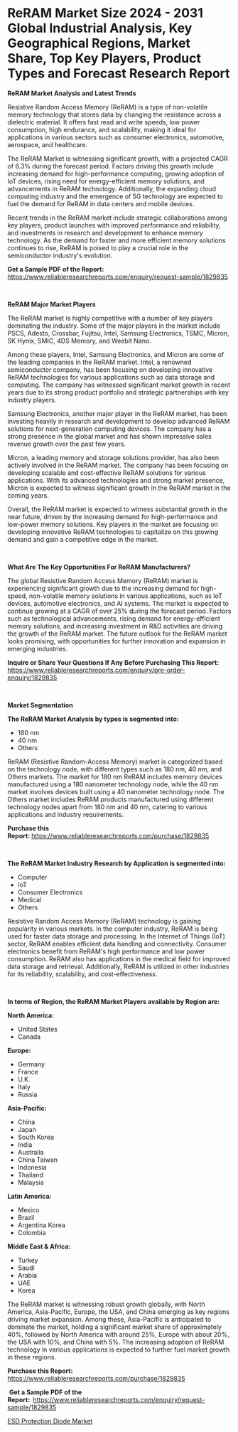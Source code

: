 <p><h1>ReRAM Market Size 2024 - 2031 Global Industrial Analysis, Key Geographical Regions, Market Share, Top Key Players, Product Types and Forecast Research Report</h1></p><p><strong>ReRAM Market Analysis and Latest Trends</strong></p>
<p><p>Resistive Random Access Memory (ReRAM) is a type of non-volatile memory technology that stores data by changing the resistance across a dielectric material. It offers fast read and write speeds, low power consumption, high endurance, and scalability, making it ideal for applications in various sectors such as consumer electronics, automotive, aerospace, and healthcare.</p><p>The ReRAM Market is witnessing significant growth, with a projected CAGR of 6.3% during the forecast period. Factors driving this growth include increasing demand for high-performance computing, growing adoption of IoT devices, rising need for energy-efficient memory solutions, and advancements in ReRAM technology. Additionally, the expanding cloud computing industry and the emergence of 5G technology are expected to fuel the demand for ReRAM in data centers and mobile devices.</p><p>Recent trends in the ReRAM market include strategic collaborations among key players, product launches with improved performance and reliability, and investments in research and development to enhance memory technology. As the demand for faster and more efficient memory solutions continues to rise, ReRAM is poised to play a crucial role in the semiconductor industry's evolution.</p></p>
<p><strong>Get a Sample PDF of the Report:&nbsp;</strong> <a href="https://www.reliableresearchreports.com/enquiry/request-sample/1829835">https://www.reliableresearchreports.com/enquiry/request-sample/1829835</a></p>
<p>&nbsp;</p>
<p><strong>ReRAM Major Market Players</strong></p>
<p><p>The ReRAM market is highly competitive with a number of key players dominating the industry. Some of the major players in the market include PSCS, Adesto, Crossbar, Fujitsu, Intel, Samsung Electronics, TSMC, Micron, SK Hynix, SMIC, 4DS Memory, and Weebit Nano.</p><p>Among these players, Intel, Samsung Electronics, and Micron are some of the leading companies in the ReRAM market. Intel, a renowned semiconductor company, has been focusing on developing innovative ReRAM technologies for various applications such as data storage and computing. The company has witnessed significant market growth in recent years due to its strong product portfolio and strategic partnerships with key industry players.</p><p>Samsung Electronics, another major player in the ReRAM market, has been investing heavily in research and development to develop advanced ReRAM solutions for next-generation computing devices. The company has a strong presence in the global market and has shown impressive sales revenue growth over the past few years.</p><p>Micron, a leading memory and storage solutions provider, has also been actively involved in the ReRAM market. The company has been focusing on developing scalable and cost-effective ReRAM solutions for various applications. With its advanced technologies and strong market presence, Micron is expected to witness significant growth in the ReRAM market in the coming years.</p><p>Overall, the ReRAM market is expected to witness substantial growth in the near future, driven by the increasing demand for high-performance and low-power memory solutions. Key players in the market are focusing on developing innovative ReRAM technologies to capitalize on this growing demand and gain a competitive edge in the market.</p></p>
<p>&nbsp;</p>
<p><strong>What Are The Key Opportunities For ReRAM Manufacturers?</strong></p>
<p><p>The global Resistive Random Access Memory (ReRAM) market is experiencing significant growth due to the increasing demand for high-speed, non-volatile memory solutions in various applications, such as IoT devices, automotive electronics, and AI systems. The market is expected to continue growing at a CAGR of over 25% during the forecast period. Factors such as technological advancements, rising demand for energy-efficient memory solutions, and increasing investment in R&D activities are driving the growth of the ReRAM market. The future outlook for the ReRAM market looks promising, with opportunities for further innovation and expansion in emerging industries.</p></p>
<p><strong>Inquire or Share Your Questions If Any Before Purchasing This Report:</strong> <a href="https://www.reliableresearchreports.com/enquiry/pre-order-enquiry/1829835">https://www.reliableresearchreports.com/enquiry/pre-order-enquiry/1829835</a></p>
<p>&nbsp;</p>
<p><strong>Market Segmentation</strong></p>
<p><strong>The ReRAM Market Analysis by types is segmented into:</strong></p>
<p><ul><li>180 nm</li><li>40 nm</li><li>Others</li></ul></p>
<p><p>ReRAM (Resistive Random-Access Memory) market is categorized based on the technology node, with different types such as 180 nm, 40 nm, and Others markets. The market for 180 nm ReRAM includes memory devices manufactured using a 180 nanometer technology node, while the 40 nm market involves devices built using a 40 nanometer technology node. The Others market includes ReRAM products manufactured using different technology nodes apart from 180 nm and 40 nm, catering to various applications and industry requirements.</p></p>
<p><strong>Purchase this Report:&nbsp;</strong><a href="https://www.reliableresearchreports.com/purchase/1829835">https://www.reliableresearchreports.com/purchase/1829835</a></p>
<p>&nbsp;</p>
<p><strong>The ReRAM Market Industry Research by Application is segmented into:</strong></p>
<p><ul><li>Computer</li><li>IoT</li><li>Consumer Electronics</li><li>Medical</li><li>Others</li></ul></p>
<p><p>Resistive Random Access Memory (ReRAM) technology is gaining popularity in various markets. In the computer industry, ReRAM is being used for faster data storage and processing. In the Internet of Things (IoT) sector, ReRAM enables efficient data handling and connectivity. Consumer electronics benefit from ReRAM's high performance and low power consumption. ReRAM also has applications in the medical field for improved data storage and retrieval. Additionally, ReRAM is utilized in other industries for its reliability, scalability, and cost-effectiveness.</p></p>
<p>&nbsp;</p>
<p><strong>In terms of Region, the ReRAM Market Players available by Region are:</strong></p>
<p>
    <p> <strong> North America: </strong>
        <ul>
            <li>United States</li>
            <li>Canada</li>
        </ul>
        </p> 
    <p> <strong> Europe: </strong>
        <ul>
            <li>Germany</li>
            <li>France</li>
            <li>U.K.</li>
            <li>Italy</li>
            <li>Russia</li>
        </ul>
        </p> 
    <p> <strong> Asia-Pacific: </strong>
        <ul>
            <li>China</li>
            <li>Japan</li>
            <li>South Korea</li>
            <li>India</li>
            <li>Australia</li>
            <li>China Taiwan</li>
            <li>Indonesia</li>
            <li>Thailand</li>
            <li>Malaysia</li>
        </ul>
        </p> 
    <p> <strong> Latin America: </strong>
        <ul>
            <li>Mexico</li>
            <li>Brazil</li>
            <li>Argentina Korea</li>
            <li>Colombia</li>
        </ul>
        </p> 
    <p> <strong> Middle East & Africa: </strong>
        <ul>
            <li>Turkey</li>
            <li>Saudi</li>
            <li>Arabia</li>
            <li>UAE</li>
            <li>Korea</li>
        </ul>
    </p>
    </p>
<p><p>The ReRAM market is witnessing robust growth globally, with North America, Asia-Pacific, Europe, the USA, and China emerging as key regions driving market expansion. Among these, Asia-Pacific is anticipated to dominate the market, holding a significant market share of approximately 40%, followed by North America with around 25%, Europe with about 20%, the USA with 10%, and China with 5%. The increasing adoption of ReRAM technology in various applications is expected to further fuel market growth in these regions.</p></p>
<p><strong>Purchase this Report: </strong><a href="https://www.reliableresearchreports.com/purchase/1829835">https://www.reliableresearchreports.com/purchase/1829835</a></p>
<p>&nbsp;<strong>Get a Sample PDF of the Report:&nbsp;&nbsp;</strong><a href="https://www.reliableresearchreports.com/enquiry/request-sample/1829835">https://www.reliableresearchreports.com/enquiry/request-sample/1829835</a></p>
<p><strong></strong></p>
<p><p><a href="https://github.com/kosella/Market-Research-Report-List-2/blob/main/esd-protection-diode-market.md">ESD Protection Diode Market</a></p></p>
